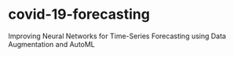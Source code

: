 # covid-19-forecasting
Improving Neural Networks for Time-Series Forecasting using Data Augmentation and AutoML
